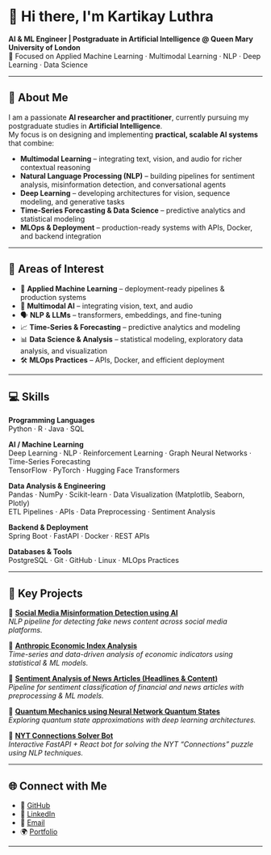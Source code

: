 # 👋 Hi there, I'm Kartikay Luthra  

**AI & ML Engineer | Postgraduate in Artificial Intelligence @ Queen Mary University of London**  
🔭 Focused on Applied Machine Learning · Multimodal Learning · NLP · Deep Learning · Data Science  

---

## 🧠 About Me  
I am a passionate **AI researcher and practitioner**, currently pursuing my postgraduate studies in **Artificial Intelligence**.  
My focus is on designing and implementing **practical, scalable AI systems** that combine:  

- **Multimodal Learning** – integrating text, vision, and audio for richer contextual reasoning  
- **Natural Language Processing (NLP)** – building pipelines for sentiment analysis, misinformation detection, and conversational agents  
- **Deep Learning** – developing architectures for vision, sequence modeling, and generative tasks  
- **Time-Series Forecasting & Data Science** – predictive analytics and statistical modeling  
- **MLOps & Deployment** – production-ready systems with APIs, Docker, and backend integration  

---

## 🚀 Areas of Interest  
- 🤖 **Applied Machine Learning** – deployment-ready pipelines & production systems  
- 🎥 **Multimodal AI** – integrating vision, text, and audio  
- 🗣️ **NLP & LLMs** – transformers, embeddings, and fine-tuning  
- 📈 **Time-Series & Forecasting** – predictive analytics and modeling  
- 📊 **Data Science & Analysis** – statistical modeling, exploratory data analysis, and visualization  
- 🛠️ **MLOps Practices** – APIs, Docker, and efficient deployment  

---

## 💻 Skills  

**Programming Languages**  
Python · R · Java · SQL  

**AI / Machine Learning**  
Deep Learning · NLP · Reinforcement Learning · Graph Neural Networks · Time-Series Forecasting  
TensorFlow · PyTorch · Hugging Face Transformers  

**Data Analysis & Engineering**  
Pandas · NumPy · Scikit-learn · Data Visualization (Matplotlib, Seaborn, Plotly)  
ETL Pipelines · APIs · Data Preprocessing · Sentiment Analysis  

**Backend & Deployment**  
Spring Boot · FastAPI · Docker · REST APIs  

**Databases & Tools**  
PostgreSQL · Git · GitHub · Linux · MLOps Practices  

---

## 📂 Key Projects  

🔹 [**Social Media Misinformation Detection using AI**](https://github.com/kartikxx07/Social-Media-Misinformation-Detection-using-AI)  
*NLP pipeline for detecting fake news content across social media platforms.*  

🔹 [**Anthropic Economic Index Analysis**](https://github.com/kartikxx07/Anthropic-Economic-Index-Analysis)  
*Time-series and data-driven analysis of economic indicators using statistical & ML models.*  

🔹 [**Sentiment Analysis of News Articles (Headlines & Content)**](https://github.com/kartikxx07/Sentiment-Analysis-of-News-Articles-headlines-and-content-)  
*Pipeline for sentiment classification of financial and news articles with preprocessing & ML models.*  

🔹 [**Quantum Mechanics using Neural Network Quantum States**](https://github.com/kartikxx07/Quantum-mechanics-using-Neural-Network-Quantum-States)  
*Exploring quantum state approximations with deep learning architectures.*  

🔹 [**NYT Connections Solver Bot**](https://github.com/kartikxx07/NYT-Connections-Solver-Bot-)  
*Interactive FastAPI + React bot for solving the NYT “Connections” puzzle using NLP techniques.*  

---

## 🌐 Connect with Me  
- 🔗 [GitHub](https://github.com/kartikxx07)  
- 💼 [LinkedIn](https://www.linkedin.com/in/kartikay-luthra-656592229/)  
- 📧 [Email](mailto:kartikay.luthra@example.com)  
- 🌍 [Portfolio](https://kartikayluthra.vercel.app/)  

---

